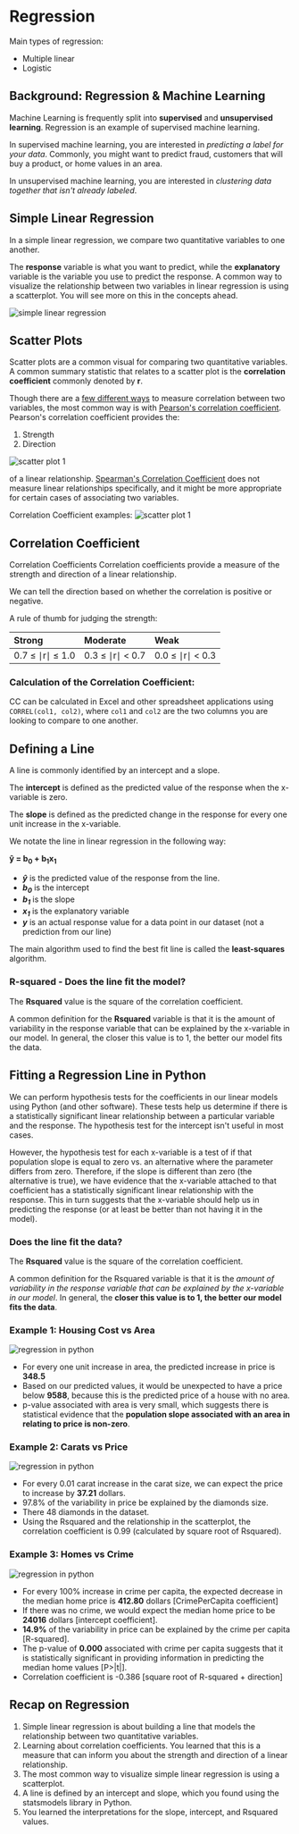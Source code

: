 # Regression

Main types of regression:
- Multiple linear
- Logistic

## Background: Regression & Machine Learning
Machine Learning is frequently split into **supervised** and **unsupervised learning**. Regression is an example of supervised machine learning.

In supervised machine learning, you are interested in *predicting a label for your data*. Commonly, you might want to predict fraud, customers that will buy a product, or home values in an area.

In unsupervised machine learning, you are interested in *clustering data together that isn't already labeled*.

## Simple Linear Regression
In a simple linear regression, we compare two quantitative variables to one another.

The **response** variable is what you want to predict, while the **explanatory** variable is the variable you use to predict the response. A common way to visualize the relationship between two variables in linear regression is using a scatterplot. You will see more on this in the concepts ahead.

![simple linear regression](simple_linear.png)

## Scatter Plots
Scatter plots are a common visual for comparing two quantitative variables. A common summary statistic that relates to a scatter plot is the **correlation coefficient** commonly denoted by **r**.

Though there are a [few different ways](http://www.statisticssolutions.com/correlation-pearson-kendall-spearman/) to measure correlation between two variables, the most common way is with [Pearson's correlation coefficient](https://en.wikipedia.org/wiki/Pearson_correlation_coefficient). Pearson's correlation coefficient provides the:

1. Strength
2. Direction

![scatter plot 1](scatter_plot_1.png)

of a linear relationship. [Spearman's Correlation Coefficient](https://en.wikipedia.org/wiki/Spearman%27s_rank_correlation_coefficient) does not measure linear relationships specifically, and it might be more appropriate for certain cases of associating two variables.


Correlation Coefficient examples:
![scatter plot 1](scatter_plot_2.png)

## Correlation Coefficient
Correlation Coefficients
Correlation coefficients provide a measure of the strength and direction of a linear relationship.

We can tell the direction based on whether the correlation is positive or negative.

A rule of thumb for judging the strength:

| Strong     | Moderate     | Weak |
| :------------- | :------------- | :----------- |
| 0.7 ≤ ∣r∣ ≤ 1.0    | 0.3 ≤ ∣r∣ < 0.7 | 0.0 ≤ ∣r∣ < 0.3 |

### Calculation of the Correlation Coefficient:
CC can be calculated in Excel and other spreadsheet applications using ```CORREL(col1, col2)```, where ```col1``` and ```col2``` are the two columns you are looking to compare to one another.

## Defining a Line
A line is commonly identified by an intercept and a slope.

The **intercept** is defined as the predicted value of the response when the x-variable is zero.

The **slope** is defined as the predicted change in the response for every one unit increase in the x-variable.

We notate the line in linear regression in the following way:

**ŷ = b<sub>0</sub> + b<sub>1</sub>x<sub>1</sub>**
- _**ŷ**_ is the predicted value of the response from the line.
- **_b<sub>0</sub>_** is the intercept
- **_b<sub>1</sub>_** is the slope
- **_x<sub>1</sub>_** is the explanatory variable
- _**y**_ is an actual response value for a data point in our dataset (not a prediction from our line)

The main algorithm used to find the best fit line is called the **least-squares** algorithm.

### R-squared - Does the line fit the model?
The **Rsquared** value is the square of the correlation coefficient.

A common definition for the **Rsquared** variable is that it is the amount of variability in the response variable that can be explained by the x-variable in our model. In general, the closer this value is to 1, the better our model fits the data.

## Fitting a Regression Line in Python
We can perform hypothesis tests for the coefficients in our linear models using Python (and other software). These tests help us determine if there is a statistically significant linear relationship between a particular variable and the response. The hypothesis test for the intercept isn't useful in most cases.

However, the hypothesis test for each x-variable is a test of if that population slope is equal to zero vs. an alternative where the parameter differs from zero. Therefore, if the slope is different than zero (the alternative is true), we have evidence that the x-variable attached to that coefficient has a statistically significant linear relationship with the response. This in turn suggests that the x-variable should help us in predicting the response (or at least be better than not having it in the model).

### Does the line fit the data?
The **Rsquared** value is the square of the correlation coefficient.

A common definition for the Rsquared variable is that it is the *amount of variability in the response variable that can be explained by the x-variable in our model*. In general, the **closer this value is to 1, the better our model fits the data**.

### Example 1: Housing Cost vs Area
![regression in python](regression_py_example1.png)
- For every one unit increase in area, the predicted increase in price is **348.5**
- Based on our predicted values, it would be unexpected to have a price below **9588**, because this is the predicted price of a house with no area.
- p-value associated with area is very small, which suggests there is statistical evidence that the **population slope associated with an area in relating to price is non-zero**.

### Example 2: Carats vs Price
![regression in python](regression_py_example2.png)
- For every 0.01 carat increase in the carat size, we can expect the price to increase by **37.21** dollars.
- 97.8% of the variability in price be explained by the diamonds size.
- There 48 diamonds in the dataset.
- Using the Rsquared and the relationship in the scatterplot, the correlation coefficient is 0.99 (calculated by square root of Rsquared).

### Example 3: Homes vs Crime
![regression in python](regression_py_example3.png)
- For every 100% increase in crime per capita, the expected decrease in the median home price is **412.80** dollars [CrimePerCapita coefficient]
- If there was no crime, we would expect the median home price to be **24016** dollars [intercept coefficient].
- **14.9%** of the variability in price can be explained by the crime per capita [R-squared].
- The p-value of **0.000** associated with crime per capita suggests that it is statistically significant in providing information in predicting the median home values [P>|t|].
- Correlation coefficient is -0.386 [square root of R-squared + direction]

## Recap on Regression
1. Simple linear regression is about building a line that models the relationship between two quantitative variables.
2. Learning about correlation coefficients. You learned that this is a measure that can inform you about the strength and direction of a linear relationship.
3. The most common way to visualize simple linear regression is using a scatterplot.
4. A line is defined by an intercept and slope, which you found using the statsmodels library in Python.
5. You learned the interpretations for the slope, intercept, and Rsquared values.
